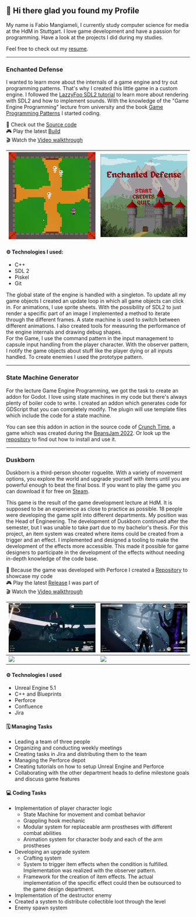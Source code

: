 ## 👋 Hi there glad you found my Profile

My name is Fabio Mangiameli, I currently study computer science for media at the HdM in Stuttgart. I love game development and have a passion for programming.
Have a look at the projects I did during my studies.

Feel free to check out my [resume](https://drive.google.com/file/d/1_Em6ovbfWl9_z6pB7vfDodpsdytGMMDR/view?usp=sharing).

---

### Enchanted Defense
I wanted to learn more about the internals of a game engine and try out programming patterns. That's why I created this little game in a custom engine. I followed the [LazzyFoo SDL2 tutorial](https://lazyfoo.net/tutorials/SDL/index.php) to learn more about rendering with SDL2 and how to implement sounds. With the knowledge of the "Game Engine Programming" lecture from university and the book [Game Programming Patterns](https://www.amazon.de/Game-Programming-Patterns-Robert-Nystrom/dp/0990582906/ref=sr_1_4?__mk_de_DE=ÅMÅŽÕÑ&crid=3V71KG1U14PUB&keywords=Gameplay+programming+patterns&qid=1680433547&sprefix=gameplay+programming+patterns%2Caps%2C88&sr=8-4) I started coding.

📂 Check out the [Source code](https://github.com/MangiameliFabio/Enchanted-Defense) <br>
🎮 Play the latest [Build](https://github.com/MangiameliFabio/Enchanted-Defense/releases/tag/Build) <br>
🎬 Watch the [Video walkthrough](https://drive.google.com/file/d/1DcSH0mLjfLbaEGVx8fJEFSZSX3N4aQHp/view?usp=drive_link) <br>

|<img src="/gif/Enchated_Defense.gif"  width="300">|<img src="/img/Enchanted_Defense_Menu.png"  width="300">|
|---|---|

#### ⚙️ Technologies I used:
- C++
- SDL 2
- Piskel
- Git

The global state of the engine is handled with a singleton. To update all my game objects I created an update loop in which all game objects can click in. For animations, I use sprite sheets. With the possibility of SDL2 to just render a specific part of an image I implemented a method to iterate through the different frames. A state machine is used to switch between different animations. I also created tools for measuring the performance of the engine internals and drawing debug shapes. <br>
For the Game, I use the command pattern in the input management to capsule input handling from the player character. With the observer pattern, I notify the game objects about stuff like the player dying or all inputs handled. To create enemies I used the prototype pattern.

---

### State Machine Generator

For the lecture Game Engine Programming, we got the task to create an addon for Godot. I love using state machines in my code but there's always plenty of boiler code to write. I created an addon which generates code for GDScript that you can completely modify. The plugin will use template files which include the code for a state machine.

You can see this addon in action in the source code of [Crunch Time](https://github.com/MangiameliFabio/Crunch_Time), a game which was created during the [BeansJam 2022](https://itch.io/jam/beansjam-22). Or look up the [repository](https://github.com/MangiameliFabio/State_Machine_Generator) to find out how to install and use it.

---

### Duskborn

Duskborn is a third-person shooter roguelite. With a variety of movement options, you explore the world and upgrade yourself with items until you are powerful enough to beat the final boss. If you want to play the game you can download it for free on [Steam](https://store.steampowered.com/app/2474900/Duskborn/).

This game is the result of the game development lecture at HdM. It is supposed to be an experience as close to practice as possible. 18 people were developing the game split into different departments. My position was the Head of Engineering. The development of Duskborn continued after the semester, but I was unable to take part due to my bachelor's thesis. For this project, an item system was created where items could be created from a trigger and an effect. I implemented and designed a tooling to make the development of the effects more accessible. This made it possible for game designers to participate in the development of the effects without needing in-depth knowledge of the code base.

📂 Because the game was developed with Perforce I created a [Repository](https://github.com/MangiameliFabio/Duskborn) to showcase my code <br>
🎮 Play the latest [Release](https://github.com/MangiameliFabio/Duskborn/releases/tag/Build) I was part of <br>
🎬 Watch the [Video walkthrough](https://drive.google.com/file/d/1FfdXbqWHlRajfGuDcEFj04kqFZ-m8qsq/view?usp=drive_link) <br>

|<img src="/img/Duskborn_Boss.jpg"  width="387">|<img src="/img/Duskborn_Bottom_Abyss.png" width="387">
|---|---|
|<img src="/gif/Duskborn_WalkerFight.gif" width="387">|<img src="/gif/Duskborn_Grappling.gif" width="387">|

#### ⚙ Technologies I used
- Unreal Engine 5.1
- C++ and Blueprints
- Perforce
- Confluence
- Jira

#### 🗓️ Managing Tasks
- Leading a team of three people
- Organizing and conducting weekly meetings
- Creating tasks in Jira and distributing them to the team
- Managing the Perforce depot
- Creating tutorials on how to setup Unreal Engine and Perforce
- Collaborating with the other department heads to define milestone goals and discuss game features

#### 💻 Coding Tasks
- Implementation of player character logic
  -  State Machine for movement and combat behavior
  -  Grappling hook mechanic
  -  Modular system for replaceable arm prostheses with different combat abilities
  -  Animation system for character body and each of the arm prostheses
- Developing an upgrade system
  - Crafting system
  - System to trigger item effects when the condition is fulfilled. Implementation was realized with the observer pattern.
  - Framework for the creation of item effects. The actual implementation of the specific effect could then be outsourced to the game design department.
- Implementation of the destructor enemy
- Created a system to distribute collectible loot through the level
- Enemy spawn system

